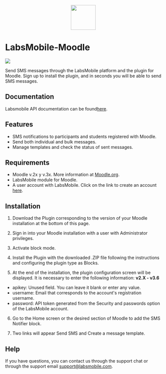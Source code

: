 <p align="center">
  <img src="https://avatars.githubusercontent.com/u/152215067?s=200&v=4" height="80">
</p>

# LabsMobile-Moodle

![](https://img.shields.io/badge/version-1.0.0-blue.svg)
 
Send SMS messages through the LabsMobile platform and the plugin for Moodle. Sign up to install the plugin, and in seconds you will be able to send SMS messages.

## Documentation

Labsmobile API documentation can be found[here][apidocs].

## Features
  - SMS notifications to participants and students registered with Moodle.
  - Send both individual and bulk messages.
  - Manage templates and check the status of sent messages.

## Requirements

- Moodle v.2x y v.3x. More information at [Moodle.org][moodle].
- LabsMobile module for Moodle.
- A user account with LabsMobile. Click on the link to create an account [here][signUp].


## Installation

1. Download the Plugin corresponding to the version of your Moodle installation at the bottom of this page.

2. Sign in into your Moodle installation with a user with Administrator privileges.

3. Activate block mode.

4. Install the Plugin with the downloaded .ZIP file following the instructions and configuring the plugin type as Blocks.

5. At the end of the installation, the plugin configuration screen will be displayed. It is necessary to enter the following information:
**v2.X - v3.6**
  - apikey: Unused field. You can leave it blank or enter any value.
  - username: Email that corresponds to the account's registration username.
  - password: API token generated from the Security and passwords option of the LabsMobile account.

6. Go to the Home screen or the desired section of Moodle to add the SMS Notifier block.

7. Two links will appear Send SMS and Create a message template.

## Help

If you have questions, you can contact us through the support chat or through the support email support@labsmobile.com.

[apidocs]: https://apidocs.labsmobile.com/
[signUp]: https://www.labsmobile.com/en/signup
[sdk]: https://www.labsmobile.com/data/labs-mobile-android-sdk.zip
[moodle]: https://moodle.org/
